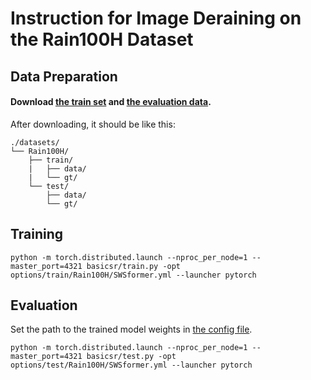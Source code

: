 # Instruction for Image Deraining on the Rain100H Dataset

## Data Preparation
#### Download [the train set](https://drive.google.com/file/d/1azEjQDgSsz0AiofX_cIxAPre0bjL3wDi/view) and [the evaluation data](https://drive.google.com/file/d/1iz6sesYX9Zs12LFW10v_YVA1Q_FpIkIu/view). 
   
After downloading, it should be like this:
```
./datasets/
└── Rain100H/
    ├── train/
    |   ├── data/
    |   └── gt/
    └── test/
        ├── data/
        └── gt/
```

## Training
 ``` 
python -m torch.distributed.launch --nproc_per_node=1 --master_port=4321 basicsr/train.py -opt options/train/Rain100H/SWSformer.yml --launcher pytorch
```

## Evaluation
Set the path to the trained model weights in [the config file](../options/test/Rain100H/SWSformer.yml).
 ``` 
python -m torch.distributed.launch --nproc_per_node=1 --master_port=4321 basicsr/test.py -opt options/test/Rain100H/SWSformer.yml --launcher pytorch
```

